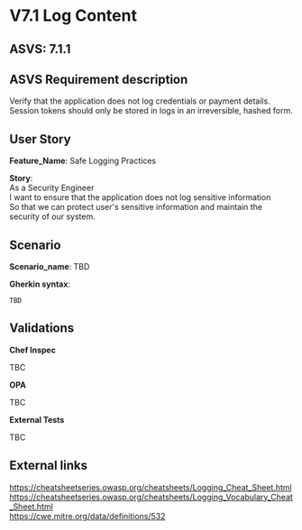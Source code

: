# V7.1 Log Content

## ASVS: 7.1.1

## ASVS Requirement description

Verify that the application does not log credentials or payment details.
Session tokens should only be stored in logs in an irreversible, hashed form.

## User Story

**Feature_Name**: Safe Logging Practices

**Story**:\
As a Security Engineer\
I want to ensure that the application does not log sensitive information\
So that we can protect user's sensitive information and maintain the security
of our system.

## Scenario

**Scenario_name**: TBD

**Gherkin syntax**:

```gherkin
TBD
```

## Validations

**Chef Inspec**

TBC

**OPA**

TBC

**External Tests**

TBC

## External links

<https://cheatsheetseries.owasp.org/cheatsheets/Logging_Cheat_Sheet.html> \
<https://cheatsheetseries.owasp.org/cheatsheets/Logging_Vocabulary_Cheat_Sheet.html> \
<https://cwe.mitre.org/data/definitions/532>
